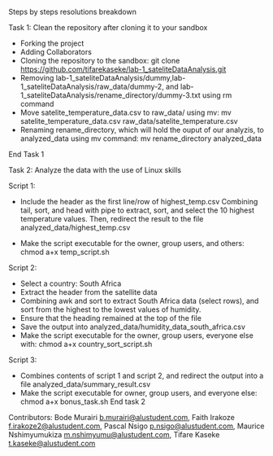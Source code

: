 Steps by steps resolutions breakdown 

Task 1:  Clean the repository after cloning it to your sandbox

- Forking the project
- Adding Collaborators
- Cloning the repository to the sandbox: git clone https://github.com/tifarekaseke/lab-1_sateliteDataAnalysis.git
- Removing lab-1_sateliteDataAnalysis/dummy,lab-1_sateliteDataAnalysis/raw_data/dummy-2, and lab-1_sateliteDataAnalysis/rename_directory/dummy-3.txt using rm command
- Move satelite_temperature_data.csv to raw_data/ using mv: mv satelite_temperature_data.csv raw_data/satelite_temperature.csv
- Renaming rename_directory, which will hold the ouput of our analyzis, to analyzed_data using mv command: mv rename_directory analyzed_data

End Task 1

Task 2:  Analyze the data with the use of Linux skills

Script 1: 

- Include the header as the first line/row of highest_temp.csv
Combining tail, sort, and head with pipe to extract, sort, and select the 10 highest temperature values. Then, redirect the result to the file analyzed_data/highest_temp.csv

- Make the script executable for the owner, group users, and others: chmod a+x temp_script.sh

Script 2:

- Select a country: South Africa
- Extract the header from the satellite data
- Combining awk and sort to extract South Africa data (select rows), and sort from the highest to the lowest values of humidity. 
- Ensure that the heading remained at the top of the file
- Save the output into analyzed_data/humidity_data_south_africa.csv
- Make the script executable for the owner, group users, everyone else with:
chmod a+x country_sort_script.sh

Script 3:
 
- Combines contents of script 1 and script 2, and redirect the output into a file analyzed_data/summary_result.csv
- Make the script executable for owner, group users, and everyone else: 
chmod a+x bonus_task.sh
End task 2

Contributors: Bode Murairi <b.murairi@alustudent.com>, Faith Irakoze <f.irakoze2@alustudent.com>, Pascal Nsigo <p.nsigo@alustudent.com>, Maurice Nshimyumukiza <m.nshimyumu@alustudent.com>, Tifare Kaseke <t.kaseke@alustudent.com>
 
